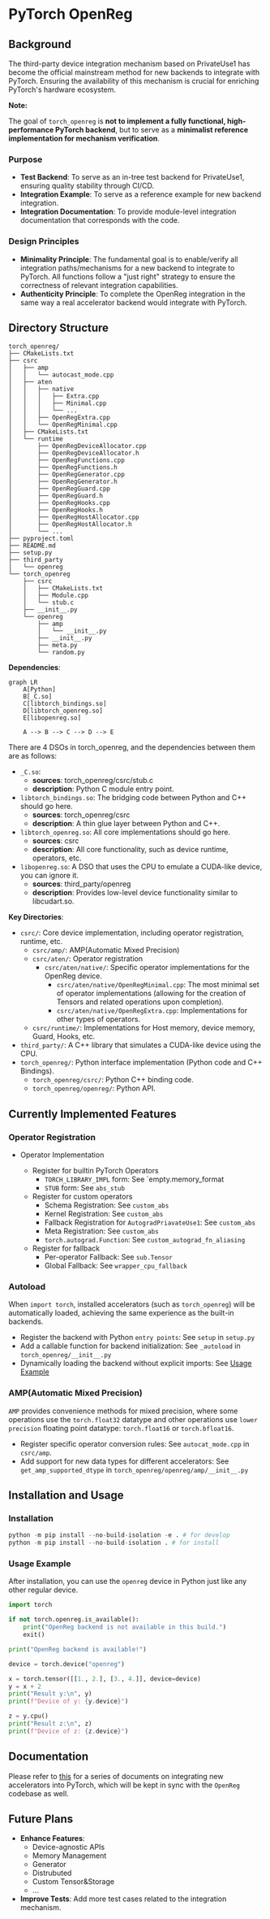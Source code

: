 # PyTorch OpenReg

## Background

The third-party device integration mechanism based on PrivateUse1 has become the official mainstream method for new backends to integrate with PyTorch. Ensuring the availability of this mechanism is crucial for enriching PyTorch's hardware ecosystem.

**Note:**

The goal of `torch_openreg` is **not to implement a fully functional, high-performance PyTorch backend**, but to serve as a **minimalist reference implementation for mechanism verification**.

### Purpose

- **Test Backend**: To serve as an in-tree test backend for PrivateUse1, ensuring quality stability through CI/CD.
- **Integration Example**: To serve as a reference example for new backend integration.
- **Integration Documentation**: To provide module-level integration documentation that corresponds with the code.

### Design Principles

- **Minimality Principle**: The fundamental goal is to enable/verify all integration paths/mechanisms for a new backend to integrate to PyTorch. All functions follow a "just right" strategy to ensure the correctness of relevant integration capabilities.
- **Authenticity Principle**: To complete the OpenReg integration in the same way a real accelerator backend would integrate with PyTorch.

## Directory Structure

```shell
torch_openreg/
├── CMakeLists.txt
├── csrc
│   ├── amp
│   │   └── autocast_mode.cpp
│   ├── aten
│   │   ├── native
│   │   │   ├── Extra.cpp
│   │   │   ├── Minimal.cpp
│   │   │   └── ...
│   │   ├── OpenRegExtra.cpp
│   │   └── OpenRegMinimal.cpp
│   ├── CMakeLists.txt
│   └── runtime
│       ├── OpenRegDeviceAllocator.cpp
│       ├── OpenRegDeviceAllocator.h
│       ├── OpenRegFunctions.cpp
│       ├── OpenRegFunctions.h
│       ├── OpenRegGenerator.cpp
│       ├── OpenRegGenerator.h
│       ├── OpenRegGuard.cpp
│       ├── OpenRegGuard.h
│       ├── OpenRegHooks.cpp
│       ├── OpenRegHooks.h
│       ├── OpenRegHostAllocator.cpp
│       ├── OpenRegHostAllocator.h
│       └── ...
├── pyproject.toml
├── README.md
├── setup.py
├── third_party
│   └── openreg
└── torch_openreg
    ├── csrc
    │   ├── CMakeLists.txt
    │   ├── Module.cpp
    │   └── stub.c
    ├── __init__.py
    └── openreg
        ├── amp
        │   └── __init__.py
        ├── __init__.py
        ├── meta.py
        └── random.py
```

**Dependencies**:

```mermaid
graph LR
    A[Python]
    B[_C.so]
    C[libtorch_bindings.so]
    D[libtorch_openreg.so]
    E[libopenreg.so]

    A --> B --> C --> D --> E
```

There are 4 DSOs in torch_openreg, and the dependencies between them are as follows:

- `_C.so`:
  - **sources**: torch_openreg/csrc/stub.c
  - **description**: Python C module entry point.
- `libtorch_bindings.so`: The bridging code between Python and C++ should go here.
  - **sources**: torch_openreg/csrc
  - **description**: A thin glue layer between Python and C++.
- `libtorch_openreg.so`: All core implementations should go here.
  - **sources**: csrc
  - **description**: All core functionality, such as device runtime, operators, etc.
- `libopenreg.so`: A DSO that uses the CPU to emulate a CUDA-like device, you can ignore it.
  - **sources**: third_party/openreg
  - **description**: Provides low-level device functionality similar to libcudart.so.

**Key Directories**:

- `csrc/`: Core device implementation, including operator registration, runtime, etc.
  - `csrc/amp/`: AMP(Automatic Mixed Precision)
  - `csrc/aten/`: Operator registration
    - `csrc/aten/native/`: Specific operator implementations for the OpenReg device.
      - `csrc/aten/native/OpenRegMinimal.cpp`: The most minimal set of operator implementations (allowing for the creation of Tensors and related operations upon completion).
      - `csrc/aten/native/OpenRegExtra.cpp`: Implementations for other types of operators.
  - `csrc/runtime/`: Implementations for Host memory, device memory, Guard, Hooks, etc.
- `third_party/`: A C++ library that simulates a CUDA-like device using the CPU.
- `torch_openreg/`: Python interface implementation (Python code and C++ Bindings).
  - `torch_openreg/csrc/`: Python C++ binding code.
  - `torch_openreg/openreg/`: Python API.

## Currently Implemented Features

### Operator Registration

- Operator Implementation

  - Register for builtin PyTorch Operators
    - `TORCH_LIBRARY_IMPL` form: See `empty.memory_format
    - `STUB` form: See `abs_stub`
  - Register for custom operators
    - Schema Registration: See `custom_abs`
    - Kernel Registration: See `custom_abs`
    - Fallback Registration for `AutogradPriavateUse1`: See `custom_abs`
    - Meta Registration: See `custom_abs`
    - `torch.autograd.Function`: See `custom_autograd_fn_aliasing`
  - Register for fallback
    - Per-operator Fallback: See `sub.Tensor`
    - Global Fallback: See `wrapper_cpu_fallback`

### Autoload

When `import torch`, installed accelerators (such as `torch_openreg`) will be automatically loaded, achieving the same experience as the built-in backends.

- Register the backend with Python `entry points`: See `setup` in `setup.py`
- Add a callable function for backend initialization: See `_autoload` in `torch_openreg/__init__.py`
- Dynamically loading the backend without explicit imports: See [Usage Example](#usage-example)

### AMP(Automatic Mixed Precision)

`AMP` provides convenience methods for mixed precision, where some operations use the `torch.float32` datatype and other operations use `lower precision` floating point datatype: `torch.float16` or `torch.bfloat16`.

- Register specific operator conversion rules: See `autocat_mode.cpp` in `csrc/amp`.
- Add support for new data types for different accelerators: See `get_amp_supported_dtype` in `torch_openreg/openreg/amp/__init__.py`

## Installation and Usage

### Installation

```python
python -m pip install --no-build-isolation -e . # for develop
python -m pip install --no-build-isolation . # for install
```

### Usage Example

After installation, you can use the `openreg` device in Python just like any other regular device.

```python
import torch

if not torch.openreg.is_available():
    print("OpenReg backend is not available in this build.")
    exit()

print("OpenReg backend is available!")

device = torch.device("openreg")

x = torch.tensor([[1., 2.], [3., 4.]], device=device)
y = x + 2
print("Result y:\n", y)
print(f"Device of y: {y.device}")

z = y.cpu()
print("Result z:\n", z)
print(f"Device of z: {z.device}")
```

## Documentation

Please refer to [this](https://docs.pytorch.org/docs/main/accelerator/index.html) for a series of documents on integrating new accelerators into PyTorch, which will be kept in sync with the `OpenReg` codebase as well.

## Future Plans

- **Enhance Features**:
  - Device-agnostic APIs
  - Memory Management
  - Generator
  - Distrubuted
  - Custom Tensor&Storage
  - ...
- **Improve Tests**: Add more test cases related to the integration mechanism.
